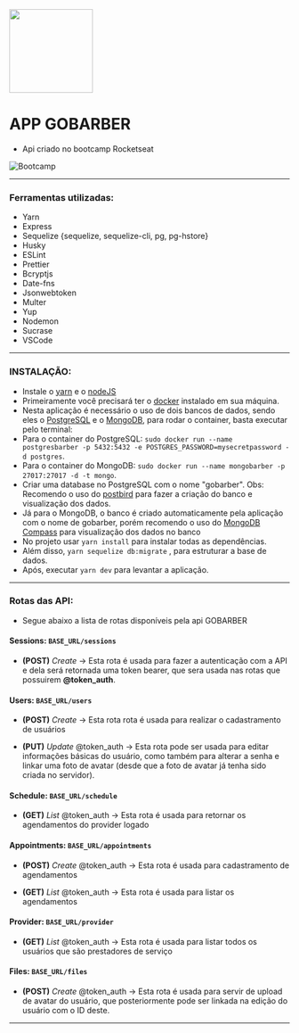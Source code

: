 <img src="https://s3.us-east-2.amazonaws.com/gobarber-img/logo.svg" height = "150"/>

# APP GOBARBER

- Api criado no bootcamp Rocketseat

![Bootcamp](https://rocketseat.com.br/static/images/update/bootcamp.svg)

---

### Ferramentas utilizadas:

- Yarn
- Express
- Sequelize {sequelize, sequelize-cli, pg, pg-hstore}
- Husky
- ESLint
- Prettier
- Bcryptjs
- Date-fns
- Jsonwebtoken
- Multer
- Yup
- Nodemon
- Sucrase
- VSCode

---

### INSTALAÇÃO:

- Instale o [yarn](https://yarnpkg.com/en/docs/install#debian-stable) e o [nodeJS](https://nodejs.org/en/download/)
- Primeiramente você precisará ter o [docker](https://www.docker.com/get-started) instalado em sua máquina.
- Nesta aplicação é necessário o uso de dois bancos de dados, sendo eles o [PostgreSQL](https://www.postgresql.org/) e o [MongoDB](https://www.mongodb.com/), para rodar o container, basta executar pelo terminal:
- Para o container do PostgreSQL: `sudo docker run --name postgresbarber -p 5432:5432 -e POSTGRES_PASSWORD=mysecretpassword -d postgres`.
- Para o container do MongoDB: `sudo docker run --name mongobarber -p 27017:27017 -d -t mongo`.
- Criar uma database no PostgreSQL com o nome "gobarber". Obs: Recomendo o uso do [postbird](https://electronjs.org/apps/postbird) para fazer a criação do banco e visualização dos dados.
- Já para o MongoDB, o banco é criado automaticamente pela aplicação com o nome de gobarber, porém recomendo o uso do [MongoDB Compass](https://www.mongodb.com/products/compass) para visualização dos dados no banco
- No projeto usar `yarn install` para instalar todas as dependências.
- Além disso, `yarn sequelize db:migrate` , para estruturar a base de dados.
- Após, executar `yarn dev` para levantar a aplicação.

---

### Rotas das API:

- Segue abaixo a lista de rotas disponíveis pela api GOBARBER

#### Sessions: `BASE_URL/sessions`

- **(POST)** _Create_ -> Esta rota é usada para fazer a autenticação com a API e dela será retornada uma token bearer, que sera usada nas rotas que possuirem **@token_auth**.

#### Users: `BASE_URL/users`

- **(POST)** _Create_ -> Esta rota rota é usada para realizar o cadastramento de usuários

- **(PUT)** _Update_ @token_auth -> Esta rota pode ser usada para editar informações básicas do usuário, como também para alterar a senha e linkar uma foto de avatar (desde que a foto de avatar já tenha sido criada no servidor).

#### Schedule: `BASE_URL/schedule`

- **(GET)** _List_ @token_auth -> Esta rota é usada para retornar os agendamentos do provider logado

#### Appointments: `BASE_URL/appointments`

- **(POST)** _Create_ @token_auth -> Esta rota é usada para cadastramento de agendamentos

- **(GET)** _List_ @token_auth -> Esta rota é usada para listar os agendamentos

#### Provider: `BASE_URL/provider`

- **(GET)** _List_ @token_auth -> Esta rota é usada para listar todos os usuários que são prestadores de serviço

#### Files: `BASE_URL/files`

- **(POST)** _Create_ @token_auth -> Esta rota é usada para servir de upload de avatar do usuário, que posteriormente pode ser linkada na edição do usuário com o ID deste.

---
